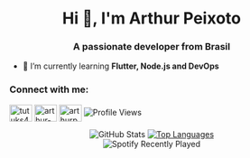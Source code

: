 <h1 align="center">Hi 👋, I'm Arthur Peixoto</h1>
<h3 align="center">A passionate developer from Brasil</h3>

- 🌱 I’m currently learning **Flutter, Node.js and DevOps**

<h3 align="left">Connect with me:</h3>
<p align="left">
<a href="https://twitter.com/tutuks4321" target="blank"><img align="center" src="https://raw.githubusercontent.com/rahuldkjain/github-profile-readme-generator/master/src/images/icons/Social/twitter.svg" alt="tutuks4321" height="30" width="40" /></a>
<a href="https://linkedin.com/in/arthur-peixoto-41304225a" target="blank"><img align="center" src="https://raw.githubusercontent.com/rahuldkjain/github-profile-readme-generator/master/src/images/icons/Social/linked-in-alt.svg" alt="arthur-peixoto-41304225a" height="30" width="40" /></a>
<a href="https://instagram.com/arthurpeixot0" target="blank"><img align="center" src="https://raw.githubusercontent.com/rahuldkjain/github-profile-readme-generator/master/src/images/icons/Social/instagram.svg" alt="arthurpeixot0" height="30" width="40" /></a>
<img src="https://komarev.com/ghpvc/?username=Arthur-Peixoto&color=blueviolet" alt="Profile Views">
</p>

<div align="center" display="flex">
<img src="https://github-readme-stats.vercel.app/api?username=Arthur-Peixoto&theme=dark&show_icons=true" alt="GitHub Stats">
<a href="https://github.com/Arthur-Peixoto/github-readme-stats">
<img src="https://github-readme-stats.vercel.app/api/top-langs/?username=Arthur-Peixoto&hide_progress=false&theme=dark&show_icons=true&locale=en&layout=compact&langs_count=10" alt="Top Languages">
</a>

</div>

<div align="center">
<img src="https://spotify-recently-played-readme.vercel.app/api?user=31lef5vzawdrhiokhjtf2unaei5e&unique=true" alt="Spotify Recently Played">
</div>


 
</div>

